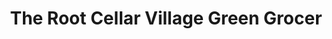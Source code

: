 ---
title: "The Root Cellar Village Green Grocer"
url: /victoria/the-root-cellar-village-green-grocer/
shop: supermarket
---